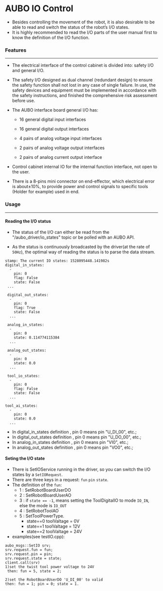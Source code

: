 # AUBO IO Control

* Besides controlling the movement of the robot, it is also desirable to be able to read and switch the status
of the robot’s  I/O states. <br>
* It is highly recommended to read the I/O parts of the user manual first to know the definition of the I/O function.
  
### Features
___

* The electrical interface of the control cabinet is divided into: safety I/O and general I/O.<br> 

* The safety I/O designed as dual channel (redundant design) to ensure the safety function shall not lost in any case of single failure. In use, the safety devices and equipment must be implemented in accordance with the safety instructions, and finished the comprehensive risk assessment before use.

* The AUBO interface board general I/O has:

	* 16 general digital input interfaces

	* 16 general digital output interfaces

	* 4 pairs of analog voltage input interfaces

	* 2 pairs of analog voltage output interfaces
	
	* 2 pairs of analog current output interface

* Control cabinet internal IO for the internal function interface, not open to the user. 

* There is a 8-pins mini connector on end-effector, which electrical error is about±10%, to provide power and control signals to specific tools (Holder for example) used in end.


### Usage
---
#### Reading the I/O status
* The status of the I/O can either be read from the "/aubo_driver/io_states" topic or be polled with an AUBO API.

* As the status is continuously broadcasted by the driver(at the rate of `50Hz`), the optimal way of
reading the status is to parse the data stream. <br>
```
stamp: The current IO states: 1528095448.141982s
digital_in_states: 
  - 
    pin: 0
    flag: False
    state: False
 ...
 
 digital_out_states: 
  - 
    pin: 0
    flag: True
    state: False
  ...
  
 analog_in_states: 
  - 
    pin: 0
    state: 0.114774115384
  ...
  
 analog_out_states: 
  - 
    pin: 0
    state: 0.0
  ...
 
 tool_io_states: 
  - 
    pin: 0
    flag: False
    state: False
  ...

tool_ai_states: 
  - 
    pin: 0
    state: 0.0
  ...
 ```

* In digital_in_states definition , pin 0 means pin "U_DI_00", etc.;
* In digital_out_states definition , pin 0 means pin "U_DO_00", etc.;
* In analog_in_states definition , pin 0 means pin "VI0", etc.;
* In analog_out_states definition , pin 0 means pin "VO0", etc.;

#### Seting the I/O state
* There is SetIOService running in the driver, so you can switch the I/O states by a `SetIORequest`.
* There are three keys in a request: `fun` `pin` `state`.
* The definition of the `fun`:
	* 1 : SetRobotBoardUserDO
	* 2 : SetRobotBoardUserAO
	* 3 : if `state == -1`, means setting the ToolDigitalIO to mode `IO_IN`, else the mode is `IO_OUT`
	* 4 : SetRobotToolAO
	* 5 : SetToolPowerType.
		* state==0 toolValtage = 0V
		* state==1 toolValtage = 12V
		* state==2 toolValtage = 24V
* examples(see testIO.cpp):
```
aubo_msgs::SetIO srv;
srv.request.fun = fun;
srv.request.pin = pin;
srv.request.state = state;
client.call(srv)
1)set the twist tool power voltage to 24V
 then: fun = 5, state = 2;
 
2)set the RobotBoardUserDO 'U_DI_00' to valid
then: fun = 1; pin = 0; state = 1.
```

